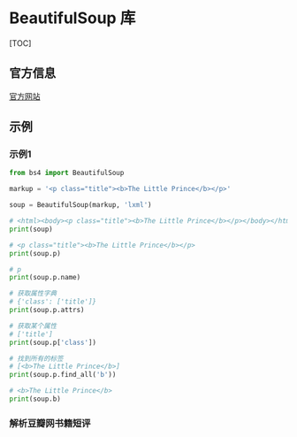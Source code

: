 # BeautifulSoup 库

[TOC]

## 官方信息

[官方网站](https://www.crummy.com/software/BeautifulSoup/)

## 示例

### 示例1

```python
from bs4 import BeautifulSoup

markup = '<p class="title"><b>The Little Prince</b></p>'

soup = BeautifulSoup(markup, 'lxml')

# <html><body><p class="title"><b>The Little Prince</b></p></body></html>
print(soup)

# <p class="title"><b>The Little Prince</b></p>
print(soup.p)

# p
print(soup.p.name)

# 获取属性字典
# {'class': ['title']}
print(soup.p.attrs)

# 获取某个属性
# ['title']
print(soup.p['class'])

# 找到所有的标签
# [<b>The Little Prince</b>]
print(soup.p.find_all('b'))

# <b>The Little Prince</b>
print(soup.b)
```

### 解析豆瓣网书籍短评